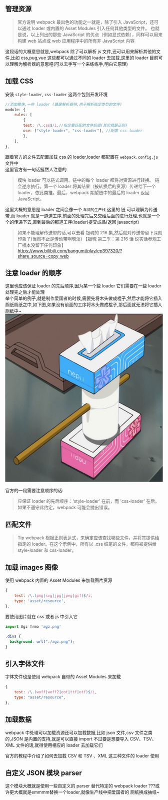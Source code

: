 ## 管理资源

> 官方说明
> webpack 最出色的功能之一就是，除了引入 JavaScript，还可以通过 loader 或内置的 Asset Modules 引入任何其他类型的文件。
> 也就是说，以上列出的那些 JavaScript 的优点（例如显式依赖），同样可以用来构建 web 站点或 web 应用程序中的所有非 JavaScript 内容

这段话的大概意思就是,webpack 除了可以解析 js 文件,还可以用来解析其他的文件,比如 css,pug,vue 这些都可以通过不同的 loader 去加载,这里的 loader 目前可以理解为解析器的意思吧(可以去手写一个来练练手,明白它原理)

## 加载 CSS

安装 `style-loader`, `css-loader` 这两个包到开发环境

```js
//添加模块,一些 loader (算是解析器吧,用于解析指定类型的文件)
module: {
    rules: [
        {
        test: /\.css$/i,//指定要匹配的文件后缀(其实就是正则)
        use: ["style-loader", "css-loader"], //配置 css loader
        },
    ],
},
```

跟着官方的文件去配置加载 css 的 loader,loader 都配置在 `webpack.config.js` 文件中  
这里官方有一句话挺然人注意的

> 模块 loader 可以链式调用。链中的每个 loader 都将对资源进行转换。
> 链会逆序执行。第一个 loader 将其结果（被转换后的资源）传递给下一个 loader，依此类推。最后，webpack 期望链中的最后的 loader 返回 JavaScript。

这里大概的意思是 loader 之间会像一个 `车间的生产线` 这里的 链 可以理解为传送带,而 loader 就是一道道工序,前面的处理完后又交给后面的进行处理,也就是一个个的传递下去,直到最后的那道工序(loader)提交成品(返回 javascript)

> 如果不能理解传送带的话,可以去看 银魂的 216 集,然后就对传送带留下深刻印象了(当然不止是传动带啊魂淡)
> 【银魂 第二季：第 216 话 说实话参观工厂根本没留下任何印象】 https://www.bilibili.com/bangumi/play/ep397320/?share_source=copy_web

## 注意 loader 的顺序

这里也应该保证 loader 的先后顺序,因为某一个些 loader 它们需要在一些 loader 处理完之后才能处理  
举个简单的例子,就是制作爱国者的时候,需要先将木头做成棍子,然后才能将它插入厕纸厕纸之中,如下图,如果没有前面的工序将木头做成棍子,那后面就无法将它插入厕纸中~
![爱国者](./image/%E7%88%B1%E5%9B%BD%E8%80%85.png)

官方的一段需要注意顺序的话:

> 应保证 loader 的先后顺序：'style-loader' 在前，而 'css-loader' 在后。如果不遵守此约定，webpack 可能会抛出错误。

## 匹配文件

> Tip
> webpack 根据正则表达式，来确定应该查找哪些文件，并将其提供给指定的 loader。在这个示例中，所有以 .css 结尾的文件，都将被提供给 style-loader 和 css-loader。

## 加载 images 图像

使用 webpack 内置的 Asset Modules 来加载图片资源

```js
{
    test: /\.(png|svg|jpg|jpeg|gif)$/i,
    type: 'asset/resource',
},
```

要使用图片就在 css 或者 js 中引入它

```js
import Agz frmo 'agz.png'
```

```css
.divs {
  background: url("./agz.png");
}
```

## 引入字体文件

字体文件也是使用 webpack 自带的 Asset Modules 来加载

```js
{
    test: /\.(woff|woff2|eot|ttf|otf)$/i,
    type: "asset/resource",
},
```

## 加载数据

webpack 中处理可以加载资源还可以加载数据,比如 json 文件,csv 文件之类的,JSON 是内置的支持,就是可以直接 import
不过要是想要导入 CSV、TSV、XML 文件的话,就得使用相应的 loader 去加载它们

官方的教程中介绍了如何去加载 CSV 和 TSV 、XML 这三种文件的 loader 使用


## 自定义 JSON 模块 parser
这个模块大概就是使用一些自定义的 parser 替代特定的 webpack loader
???或许更大概就是emmmm替换一个loader,就像生产线中把爱国者的 厕纸换成抽纸~